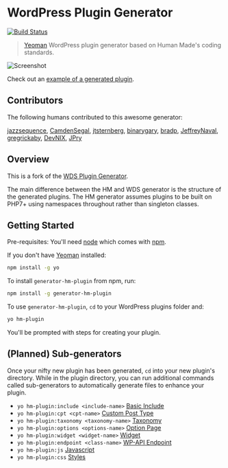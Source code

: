 # WordPress Plugin Generator
[![Build Status](https://secure.travis-ci.org/jazzsequence/generator-hm-plugin.png?branch=develop)](https://travis-ci.org/jazzsequence/generator-hm-plugin)

> [Yeoman](http://yeoman.io) WordPress plugin generator based on Human Made's coding standards.

![Screenshot](https://www.evernote.com/shard/s19/sh/a2493408-5412-49c7-9a4e-11724da40f81/dfd5ffd9b640f7b8/res/80e63bbb-0e20-4427-b331-66fca186be4d/yo-hm-plugin.gif?resizeSmall&width=832)

Check out an [example of a generated plugin](https://github.com/WebDevStudios/generator-plugin-wp-example).

## Contributors
The following humans contributed to this awesome generator:

[jazzsequence](https://github.com/jazzsequence), [CamdenSegal](https://github.com/CamdenSegal), [jtsternberg](https://github.com/jtsternberg), [binarygary](https://github.com/binarygary), [bradp](https://github.com/bradp), [JeffreyNaval](https://github.com/JeffreyNaval), [gregrickaby](https://github.com/gregrickaby), [DevNIX](https://github.com/DevNIX), [JPry](https://github.com/JPry)

## Overview
This is a fork of the [WDS Plugin Generator](https://github.com/WebDevStudios/generator-plugin-wp). 

The main difference between the HM and WDS generator is the structure of the generated plugins. The HM generator assumes plugins to be built on PHP7+ using namespaces throughout rather than singleton classes.

## Getting Started

Pre-requisites: You'll need [node](https://nodejs.org/download/) which comes
with [npm](https://github.com/npm/npm#super-easy-install).

If you don't have [Yeoman](http://yeoman.io/) installed:

```bash
npm install -g yo
```

To install `generator-hm-plugin` from npm, run:

```bash
npm install -g generator-hm-plugin
```

To use `generator-hm-plugin`, `cd` to your WordPress plugins folder and:

```bash
yo hm-plugin
```
You'll be prompted with steps for creating your plugin.

## (Planned) Sub-generators

Once your nifty new plugin has been generated, `cd` into your new plugin's
directory. While in the plugin directory, you can run additional commands
called sub-generators to automatically generate files to enhance your plugin.

* `yo hm-plugin:include <include-name>` [Basic Include](include/README.md)
* `yo hm-plugin:cpt <cpt-name>` [Custom Post Type](cpt/README.md)
* `yo hm-plugin:taxonomy <taxonomy-name>` [Taxonomy](taxonomy/README.md)
* `yo hm-plugin:options <options-name>` [Option Page](options/README.md)
* `yo hm-plugin:widget <widget-name>` [Widget](widget/README.md)
* `yo hm-plugin:endpoint <class-name>` [WP-API Endpoint](endpoint/README.md)
* `yo hm-plugin:js` [Javascript](js/README.md)
* `yo hm-plugin:css` [Styles](css/README.md)
